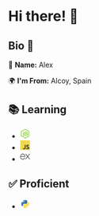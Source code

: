# Hi there! 👋

## Bio 📝

👤 **Name:** Alex

🌍 **I'm From:** Alcoy, Spain


## 📚 Learning

- <img src="https://raw.githubusercontent.com/devicons/devicon/master/icons/nodejs/nodejs-original.svg" alt="Node.js" width="20" height="20"/> 
- <img src="https://raw.githubusercontent.com/devicons/devicon/master/icons/javascript/javascript-original.svg" alt="JavaScript" width="20" height="20"/>
- <img src="https://raw.githubusercontent.com/devicons/devicon/master/icons/express/express-original.svg" alt="Express" width="20" height="20"/>
## ✅ Proficient

- <img src="https://raw.githubusercontent.com/devicons/devicon/master/icons/python/python-original.svg" alt="Python" width="20" height="20"/>

